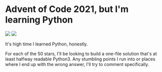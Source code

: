 # Advent of Code 2021, but I'm learning Python

![](https://img.shields.io/badge/day%20📅-16-blue)
![](https://img.shields.io/badge/stars%20⭐-32-yellow)

It's high time I learned Python, honestly.

For each of the 50 stars, I'll be looking to build a one-file solution that's
at least halfway readable Python3. Any stumbling points I run into or places
where I end up with the wrong answer, I'll try to comment specifically.

